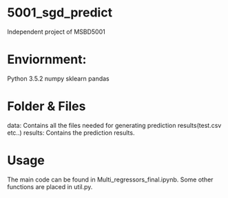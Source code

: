 # 5001_sgd_predict
Independent project of MSBD5001

# Enviornment:
Python 3.5.2
numpy
sklearn
pandas

# Folder & Files
data: Contains all the files needed for generating prediction results(test.csv etc..)
results: Contains the prediction results.

# Usage
The main code can be found in Multi_regressors_final.ipynb. Some other functions are placed in util.py. 

